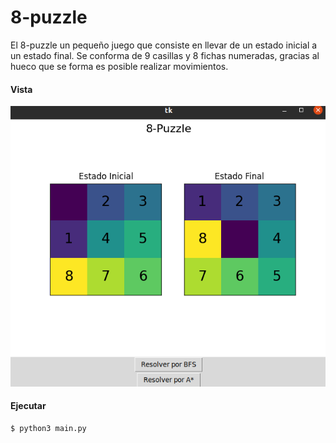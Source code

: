 # 8-puzzle

El 8-puzzle un pequeño juego que consiste en llevar de un estado inicial a un estado final.
Se conforma de 9 casillas y 8 fichas numeradas, gracias al hueco que se forma es posible realizar movimientos.


#### Vista

<img src="https://raw.githubusercontent.com/YisusYaro/8-puzzle/master/ss.png">

#### Ejecutar

  ```bash
  $ python3 main.py
